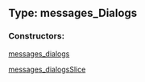 ## Type: messages\_Dialogs  

### Constructors:

[messages\_dialogs](../constructors/messages\_dialogs.md)  

[messages\_dialogsSlice](../constructors/messages\_dialogsSlice.md)  

